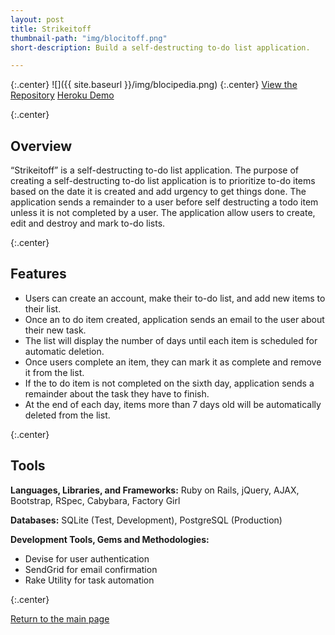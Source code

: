```yaml
---
layout: post
title: Strikeitoff
thumbnail-path: "img/blocitoff.png"
short-description: Build a self-destructing to-do list application.

---
```


{:.center}
![]({{ site.baseurl }}/img/blocipedia.png)
{:.center}
[View the Repository](https://github.com/AnithaPal/strikeitoff)
[Heroku Demo]()

{:.center}

## Overview
“Strikeitoff”  is a self-destructing to-do list application. The purpose of creating a self-destructing to-do list application is to prioritize to-do items based on the date it is created and add urgency  to get things done.  The application sends a remainder to a user before self destructing a todo item unless it is not completed by a user. The application allow users to create, edit and destroy  and mark to-do lists.

{:.center}

## Features

+ Users can create an account, make their  to-do list, and add new items to their list.
+ Once an to do item created, application sends an email to the user about their new task.
+ The list will display the number of days until each item is scheduled for automatic deletion.
+ Once users complete an item, they can mark it as complete and remove it from the list.
+ If the to do item is not completed on the sixth day, application sends a remainder about the task they have to finish.
+ At the end of each day, items more than 7 days old will be automatically deleted from the list.

{:.center}

## Tools
**Languages, Libraries, and Frameworks:** Ruby on Rails, jQuery, AJAX, Bootstrap, RSpec, Cabybara, Factory Girl

**Databases:** SQLite (Test, Development), PostgreSQL (Production)

**Development Tools, Gems and Methodologies:**

+ Devise for user authentication
+ SendGrid for email confirmation
+ Rake Utility for task automation

{:.center}

[Return to the main page]()